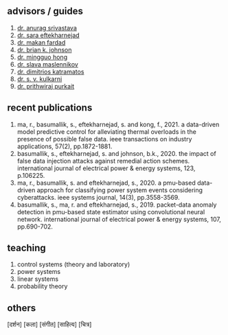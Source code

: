 ## advisors / guides

1. [dr. anurag srivastava](https://scholar.google.com/citations?user=_GtNYPMAAAAJ&hl=en)
2. [dr. sara eftekharnejad](https://scholar.google.com/citations?user=aX8tcT4AAAAJ&hl=en&oi=ao)
3. [dr. makan fardad](https://scholar.google.com/citations?user=jWb94BoAAAAJ&hl=en&oi=ao)
4. [dr. brian k. johnson](https://scholar.google.com/citations?user=sQu2RykAAAAJ&hl=en&oi=ao)
5. [dr. mingguo hong](https://scholar.google.com/citations?user=BOSWyvUAAAAJ&hl=en&oi=ao)
6. [dr. slava maslennikov](https://scholar.google.com/citations?user=dxIKNi0AAAAJ&hl=en&oi=ao)
7. [dr. dimitrios katramatos](https://www.bnl.gov/staff/Dkatramatos)
8. [dr. s. v. kulkarni](https://scholar.google.com/citations?user=udLCYSQAAAAJ&hl=en&oi=ao)
9. [dr. prithwiraj purkait](https://scholar.google.com/citations?user=CaYdey0AAAAJ&hl=en&oi=ao)

## recent publications

1. ma, r., basumallik, s., eftekharnejad, s. and kong, f., 2021. a data-driven model predictive control for alleviating thermal overloads in the presence of possible false data. ieee transactions on industry applications, 57(2), pp.1872-1881.
2. basumallik, s., eftekharnejad, s. and johnson, b.k., 2020. the impact of false data injection attacks against remedial action schemes. international journal of electrical power & energy systems, 123, p.106225.
3. ma, r., basumallik, s. and eftekharnejad, s., 2020. a pmu-based data-driven approach for classifying power system events considering cyberattacks. ieee systems journal, 14(3), pp.3558-3569.
4. basumallik, s., ma, r. and eftekharnejad, s., 2019. packet-data anomaly detection in pmu-based state estimator using convolutional neural network. international journal of electrical power & energy systems, 107, pp.690-702.

## teaching

1. control systems (theory and laboratory)
2. power systems
3. linear systems
4. probability theory

## others

[दर्शन] [कला] [संगीत] [साहित्य] [चित्र]
